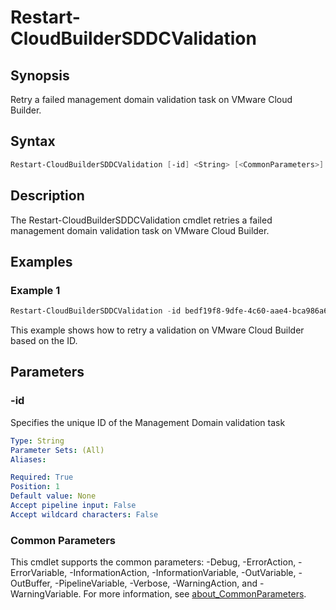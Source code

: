 # Restart-CloudBuilderSDDCValidation

## Synopsis

Retry a failed management domain validation task on VMware Cloud Builder.

## Syntax

```powershell
Restart-CloudBuilderSDDCValidation [-id] <String> [<CommonParameters>]
```

## Description

The Restart-CloudBuilderSDDCValidation cmdlet retries a failed management domain validation task on VMware Cloud Builder.

## Examples

### Example 1

```powershell
Restart-CloudBuilderSDDCValidation -id bedf19f8-9dfe-4c60-aae4-bca986a65a31
```

This example shows how to retry a validation on VMware Cloud Builder based on the ID.

## Parameters

### -id

Specifies the unique ID of the Management Domain validation task

```yaml
Type: String
Parameter Sets: (All)
Aliases:

Required: True
Position: 1
Default value: None
Accept pipeline input: False
Accept wildcard characters: False
```

### Common Parameters

This cmdlet supports the common parameters: -Debug, -ErrorAction, -ErrorVariable, -InformationAction, -InformationVariable, -OutVariable, -OutBuffer, -PipelineVariable, -Verbose, -WarningAction, and -WarningVariable. For more information, see [about_CommonParameters](http://go.microsoft.com/fwlink/?LinkID=113216).
